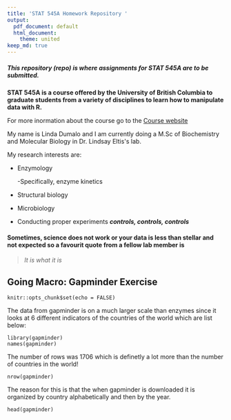 ```yaml
---
title: 'STAT 545A Homework Repository '
output:
  pdf_document: default
  html_document: 
    theme: united 
keep_md: true 
---
```


##### This repository (repo) is where assignments for **STAT 545A** are to be submitted. 

**STAT 545A is a course offered by the University of British Columbia to graduate students from a variety of disciplines to learn how to manipulate data with R.** 

For more inormation about the course go to the [Course website](https://stat545.stat.ubc.ca/)

My name is Linda Dumalo and I am currently doing a M.Sc of Biochemistry and Molecular Biology in Dr. Lindsay Eltis's lab. 

My research interests are: 

* Enzymology
 
  -Specifically, enzyme kinetics 

* Structural biology

* Microbiology

* Conducting proper experiments   ***controls, controls, controls***

 
 
#### Sometimes, science does not work or your data is less than stellar and not expected so a favourit quote from a fellow lab member is 

> *It is what it is* 


## **Going Macro:** Gapminder Exercise 


```{r setup, include=FALSE}
knitr::opts_chunk$set(echo = FALSE)
```

The data from gapminder is on a much larger scale than enzymes since it looks at 6 different indicators of the countries of the world which are list below: 

```{r gapminder}
library(gapminder)
names(gapminder)
```

The number of rows was 1706 which is definetly a lot more than the number of countries in the world!
 
```{r}
nrow(gapminder)
```

The reason for this is that the when gapminder is downloaded it is organized by country alphabetically and then by the year. 

```{r}
head(gapminder)
```